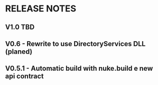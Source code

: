 ﻿# RELEASE NOTES

## V1.0 TBD

## V0.6 - Rewrite to use DirectoryServices DLL (planed)

## V0.5.1 - Automatic build with nuke.build e new api contract

